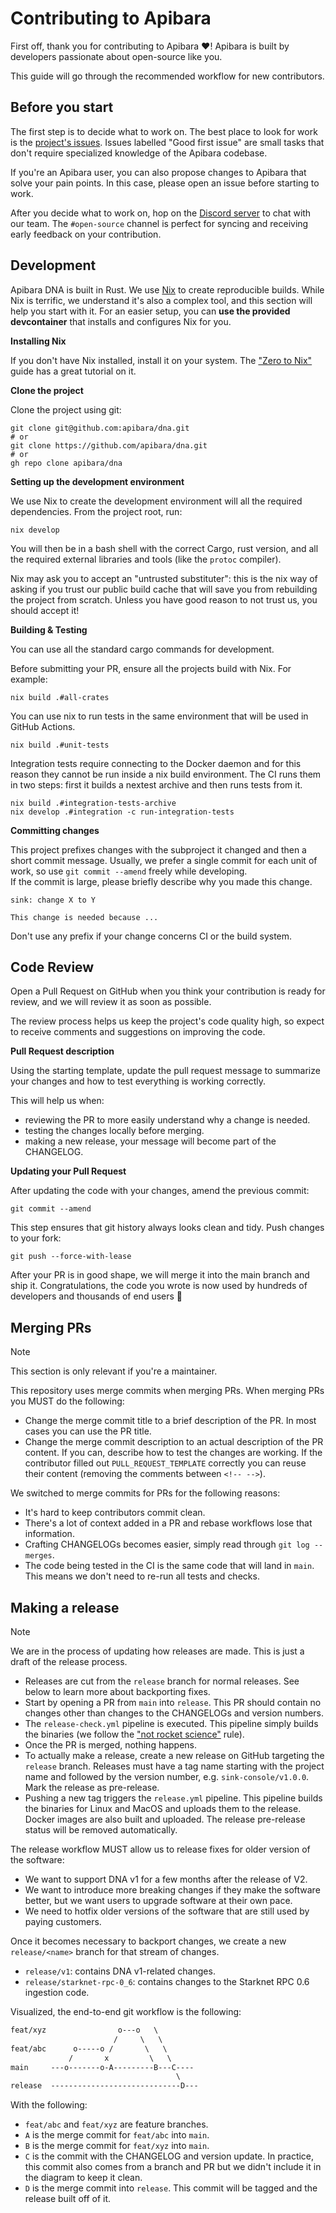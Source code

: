 # Contributing to Apibara

First off, thank you for contributing to Apibara ❤️! Apibara is built by
developers passionate about open-source like you.

This guide will go through the recommended workflow for new contributors.

## Before you start

The first step is to decide what to work on. The best place to look for work is
the [project's issues](https://github.com/apibara/dna/issues). Issues labelled
"Good first issue" are small tasks that don't require specialized knowledge of
the Apibara codebase.

If you're an Apibara user, you can also propose changes to Apibara that solve
your pain points. In this case, please open an issue before starting to work.

After you decide what to work on, hop on the
[Discord server](https://discord.gg/VDh2CRQ4) to chat with our team. The
`#open-source` channel is perfect for syncing and receiving early feedback on
your contribution.

## Development

Apibara DNA is built in Rust. We use [Nix](https://nixos.org/) to create
reproducible builds. While Nix is terrific, we understand it's also a complex
tool, and this section will help you start with it. For an easier setup, you can
**use the provided devcontainer** that installs and configures Nix for you.

**Installing Nix**

If you don't have Nix installed, install it on your system. The
["Zero to Nix"](https://zero-to-nix.com/start/install) guide has a great
tutorial on it.

**Clone the project**

Clone the project using git:

```
git clone git@github.com:apibara/dna.git
# or
git clone https://github.com/apibara/dna.git
# or
gh repo clone apibara/dna
```

**Setting up the development environment**

We use Nix to create the development environment will all the required
dependencies. From the project root, run:

```
nix develop
```

You will then be in a bash shell with the correct Cargo, rust version, and all
the required external libraries and tools (like the `protoc` compiler).

Nix may ask you to accept an "untrusted substituter": this is the nix way of
asking if you trust our public build cache that will save you from rebuilding
the project from scratch. Unless you have good reason to not trust us, you should
accept it!

**Building & Testing**

You can use all the standard cargo commands for development.

Before submitting your PR, ensure all the projects build with Nix. For example:

```
nix build .#all-crates
```

You can use nix to run tests in the same environment that will be used in GitHub Actions.

```
nix build .#unit-tests
```

Integration tests require connecting to the Docker daemon and for this reason they
cannot be run inside a nix build environment. The CI runs them in two steps: first
it builds a nextest archive and then runs tests from it.

```
nix build .#integration-tests-archive
nix develop .#integration -c run-integration-tests
```

**Committing changes**

This project prefixes changes with the subproject it changed and then a short
commit message. Usually, we prefer a single commit for each unit of work, so use
`git commit --amend` freely while developing.\
If the commit is large, please briefly describe why you made this change.

```
sink: change X to Y

This change is needed because ...
```

Don't use any prefix if your change concerns CI or the build system.

## Code Review

Open a Pull Request on GitHub when you think your contribution is ready for
review, and we will review it as soon as possible.

The review process helps us keep the project's code quality high, so expect to
receive comments and suggestions on improving the code.

**Pull Request description**

Using the starting template, update the pull request message to summarize your
changes and how to test everything is working correctly.

This will help us when:

-   reviewing the PR to more easily understand why a change is needed.
-   testing the changes locally before merging.
-   making a new release, your message will become part of the CHANGELOG.

**Updating your Pull Request**

After updating the code with your changes, amend the previous commit:

```
git commit --amend
```

This step ensures that git history always looks clean and tidy. Push changes to
your fork:

```
git push --force-with-lease
```

After your PR is in good shape, we will merge it into the main branch and ship
it. Congratulations, the code you wrote is now used by hundreds of developers
and thousands of end users 🎊

## Merging PRs

> [!NOTE]  
> This section is only relevant if you're a maintainer.

This repository uses merge commits when merging PRs. When merging PRs you MUST
do the following:

-   Change the merge commit title to a brief description of the PR. In most cases
    you can use the PR title.
-   Change the merge commit description to an actual description of the PR
    content. If you can, describe how to test the changes are working. If the
    contributor filled out `PULL_REQUEST_TEMPLATE` correctly you can reuse their
    content (removing the comments between `<!-- -->`).

We switched to merge commits for PRs for the following reasons:

-   It's hard to keep contributors commit clean.
-   There's a lot of context added in a PR and rebase workflows lose that
    information.
-   Crafting CHANGELOGs becomes easier, simply read through `git log --merges`.
-   The code being tested in the CI is the same code that will land in `main`.
    This means we don't need to re-run all tests and checks.

## Making a release

> [!NOTE]  
> We are in the process of updating how releases are made.
> This is just a draft of the release process.

-   Releases are cut from the `release` branch for normal releases. See below to
    learn more about backporting fixes.
-   Start by opening a PR from `main` into `release`. This PR should contain no
    changes other than changes to the CHANGELOGs and version numbers.
-   The `release-check.yml` pipeline is executed. This pipeline simply builds the
    binaries (we follow the ["not rocket
    science"](https://graydon2.dreamwidth.org/1597.html) rule).
-   Once the PR is merged, nothing happens.
-   To actually make a release, create a new release on GitHub targeting the
    `release` branch. Releases must have a tag name starting with the project name
    and followed by the version number, e.g. `sink-console/v1.0.0`. Mark the release
    as pre-release.
-   Pushing a new tag triggers the `release.yml` pipeline. This pipeline builds
    the binaries for Linux and MacOS and uploads them to the release. Docker images
    are also built and uploaded. The release pre-release status will be removed
    automatically.

The release workflow MUST allow us to release fixes for older version of the
software:

-   We want to support DNA v1 for a few months after the release of V2.
-   We want to introduce more breaking changes if they make the software better,
    but we want users to upgrade software at their own pace.
-   We need to hotfix older versions of the software that are still used by
    paying customers.

Once it becomes necessary to backport changes, we create a new `release/<name>`
branch for that stream of changes.

-   `release/v1`: contains DNA v1-related changes.
-   `release/starknet-rpc-0_6`: contains changes to the Starknet RPC 0.6
    ingestion code.

Visualized, the end-to-end git workflow is the following:

```txt
feat/xyz                o---o   \
                       /     \   \
feat/abc      o-----o /       \   \
             /       x         \   \
main     ---o-------o-A---------B---C----
                                     \
release  -----------------------------D---
```

With the following:

-   `feat/abc` and `feat/xyz` are feature branches.
-   `A` is the merge commit for `feat/abc` into `main`.
-   `B` is the merge commit for `feat/xyz` into `main`.
-   `C` is the commit with the CHANGELOG and version update. In practice, this
    commit also comes from a branch and PR but we didn't include it in the diagram
    to keep it clean.
-   `D` is the merge commit into `release`. This commit will be tagged and the
    release built off of it.
